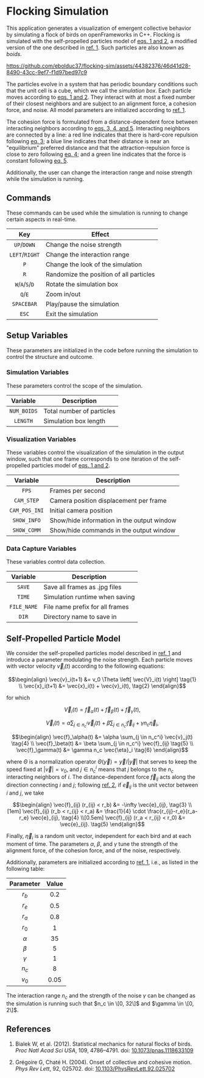 # Flocking Simulation

This application generates a visualization of emergent collective behavior by simulating a flock of birds on openFrameworks in C++. Flocking is simulated with the self-propelled particles model of [eqs. 1 and 2](#eqs), a modified version of the one described in [ref. 1](#ref). Such particles are also known as _boids_.

https://github.com/ebolduc37/flocking-sim/assets/44382376/46d41d28-8490-43cc-9ef7-f1d97bed97c9

The particles evolve in a system that has periodic boundary conditions such that the unit cell is a cube, which we call the _simulation box_. Each particle moves according to [eqs. 1 and 2](#eqs). They interact with at most a fixed number of their closest neighbors and are subject to an alignment force, a cohesion force, and noise. All model parameters are initialized according to [ref. 1](#ref).

The cohesion force is formulated from a distance-dependent force between interacting neighbors according to [eqs. 3, 4, and 5](#eqs). Interacting neighbors are connected by a line: a red line indicates that there is hard-core repulsion following [eq. 3](#eqs); a blue line indicates that their distance is near an "equilibrium" preferred distance and that the attraction-repulsion force is close to zero following [eq. 4](#eqs); and a green line indicates that the force is constant following [eq. 5](#eqs).

Additionally, the user can change the interaction range and noise strength while the simulation is running.

## Commands

These commands can be used while the simulation is running to change certain aspects in real-time.

| Key                                                         | Effect                                  |
| :---------------------------------------------------------: | --------------------------------------- |
| <code>UP</code>/<code>DOWN</code>                           | Change the noise strength               |
| <code>LEFT</code>/<code>RIGHT</code>                        | Change the interaction range            |
| <code>P</code>                                              | Change the look of the simulation       |
| <code>R</code>                                              | Randomize the position of all particles |
| <code>W</code>/<code>A</code>/<code>S</code>/<code>D</code> | Rotate the simulation box               |
| <code>Q</code>/<code>E</code>                               | Zoom in/out                             |
| <code>SPACEBAR</code>                                       | Play/pause the simulation               |
| <code>ESC</code>                                            | Exit the simulation                     |

## Setup Variables

These parameters are initialized in the code before running the simulation to control the structure and outcome.

### Simulation Variables

These parameters control the scope of the simulation.

| Variable               | Description               |
| :--------------------: | ------------------------- |
| <code>NUM_BOIDS</code> | Total number of particles |
| <code>LENGTH</code>    | Simulation box length     |

### Visualization Variables

These variables control the visualization of the simulation in the output window, such that one frame corresponds to one iteration of the self-propelled particles model of [eqs. 1 and 2](#eqs).

| Variable                 | Description                                |
| :----------------------: | ------------------------------------------ |
| <code>FPS</code>         | Frames per second                          |
| <code>CAM_STEP</code>    | Camera position displacement per frame     |
| <code>CAM_POS_INI</code> | Initial camera position                    |
| <code>SHOW_INFO</code>   | Show/hide information in the output window |
| <code>SHOW_COMM</code>   | Show/hide commands in the output window    |

### Data Capture Variables

These variables control data collection.

| Variable               | Description                     |
| :--------------------: | ------------------------------- |
| <code>SAVE</code>      | Save all frames as .jpg files   |
| <code>TIME</code>      | Simulation runtime when saving  |
| <code>FILE_NAME</code> | File name prefix for all frames |
| <code>DIR</code>       | Directory name to save in       |

## Self-Propelled Particle Model <a id="eqs"/></a>

We consider the self-propelled particles model described in [ref. 1](#ref) and introduce a parameter modulating the noise strength. Each particle moves with vector velocity $\vec{v}_i(t)$ according to the following equations:

```math
\begin{align}
\vec{v}_i(t+1) &= v_0 \Theta \left[ \vec{V}_i(t) \right] \tag{1} \\
\vec{x}_i(t+1) &= \vec{x}_i(t) + \vec{v}_i(t), \tag{2}
\end{align}
```

for which

```math
\vec{V}_i(t) = \vec{f}_\alpha(t) + \vec{f}_\beta(t) + \vec{f}_\gamma(t), \tag{3}
```

```math
\vec{V}_i(t) = \alpha \sum_{j \in n_c^i} \vec{v}_j(t) + \beta \sum_{j \in n_c^i} \vec{f}_{ij} + \gamma n_c \vec{\eta}_i, \tag{3}
```

```math
\begin{align}
\vec{f}_\alpha(t) &= \alpha \sum_{j \in n_c^i} \vec{v}_j(t) \tag{4} \\
\vec{f}_\beta(t) &= \beta \sum_{j \in n_c^i} \vec{f}_{ij} \tag{5} \\
\vec{f}_\gamma(t) &= \gamma n_c \vec{\eta}_i \tag{6}
\end{align}
```

where $\Theta$ is a normalization operator $\Theta(\vec{y}) = \vec{y} / |\vec{y}|$ that serves to keep the speed fixed at $|\vec{v}| = v_0$, and $j \in n_c^i$ means that $j$ belongs to the $n_c$ interacting neighbors of $i$. The distance-dependent force $\vec{f}_ {ij}$ acts along the direction connecting $i$ and $j$; following [ref. 2](#ref), if $\vec{e}_ {ij}$ is the unit vector between $i$ and $j$, we take

```math
\begin{align}
\vec{f}_{ij} (r_{ij} < r_b) &= -\infty \vec{e}_{ij}, \tag{3} \\[1em]
\vec{f}_{ij} (r_b < r_{ij} < r_a) &= \frac{1}{4} \cdot \frac{r_{ij}-r_e}{r_a-r_e} \vec{e}_{ij}, \tag{4} \\[0.5em]
\vec{f}_{ij} (r_a < r_{ij} < r_0) &= \vec{e}_{ij}. \tag{5}
\end{align}
```

Finally, $\vec{\eta}_i$ is a random unit vector, independent for each bird and at each moment of time. The parameters $\alpha$, $\beta$, and $\gamma$ tune the strength of the alignment force, of the cohesion force, and of the noise, respectively.

Additionally, parameters are initialized according to [ref. 1](#ref), i.e., as listed in the following table:

<!---| $r_b$ | $r_e$ | $r_a$ | $r_0$ | $\alpha$ | $\beta$ | $\gamma$ | $n_c$ | $v_0$ |
| ----- | ----- | ----- | ----- | -------- | ------- | -------- | ----- | ----- |
| 0.2   | 0.5   | 0.8   | 0.1   | 35       | 5       | 1        | 8     | 0.05  |--->

| Parameter | Value  |
| :-------: | :----: |
| $r_b$     | $0.2$  |
| $r_e$     | $0.5$  |
| $r_a$     | $0.8$  |
| $r_0$     | $1$    |
| $\alpha$  | $35$   |
| $\beta$   | $5$    |
| $\gamma$  | $1$    |
| $n_c$     | $8$    |
| $v_0$     | $0.05$ |

The interaction range $n_c$ and the strength of the noise $\gamma$ can be changed as the simulation is running such that $n_c \in \[0, 32\]$ and $\gamma \in \[0, 2\]$.

## <a id="ref"/></a> References

1. Bialek W, et al. (2012). Statistical mechanics for natural flocks of birds. _Proc Natl Acad Sci USA_, 109, 4786–4791. doi: [10.1073/pnas.1118633109](https://doi.org/10.1073/pnas.1118633109)
   
2. Grégoire G, Chaté H. (2004). Onset of collective and cohesive motion. _Phys Rev Lett_, 92, 025702. doi: [10.1103/PhysRevLett.92.025702](https://doi.org/10.1103/PhysRevLett.92.025702)
